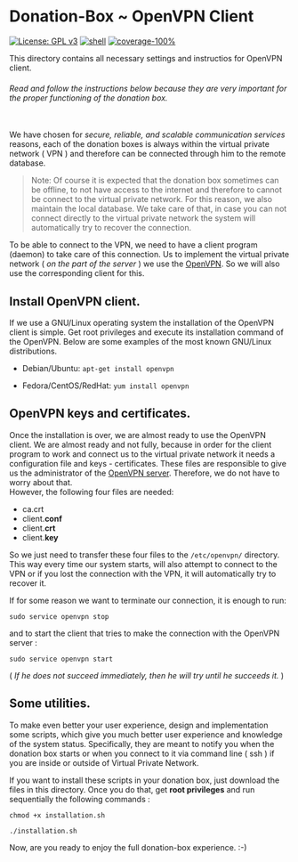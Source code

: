 # Donation-Box ~ OpenVPN Client
[![License: GPL v3](https://img.shields.io/badge/License-GPL%20v3-blue.svg)](https://www.gnu.org/licenses/gpl-3.0)
[![shell](https://img.shields.io/badge/other-Shell-orange.svg)](https://en.wikipedia.org/wiki/Shell_script)
[![coverage-100%](https://img.shields.io/badge/coverage-100%25-brightgreen.svg)](https://github.com/eellak/gsoc17-donationbox/tree/master/Donation-Box/OpenVPN%20Cliente)

This directory contains all necessary settings and instructios for OpenVPN client.


###### Read and follow the instructions below because they are very important for the proper functioning of the donation box. <br><br>


We have chosen for *secure, reliable, and scalable communication services* reasons, each of the donation boxes is always within the virtual private network ( VPN ) and therefore can be connected through him to the remote database.

> Note: Of course it is expected that the donation box sometimes can be offline, to not have access to the internet and therefore to cannot be connect to the virtual private network. For this reason, we also maintain the local database.
We take care of that, in case you can not connect directly to the virtual private network the system will automatically try to recover the connection.

To be able to connect to the VPN, we need to have a client program (daemon) to take care of this connection. Us to implement the virtual private network ( *on the part of the server* ) we use the [OpenVPN](https://openvpn.net/index.php/open-source.html). So we will also use the corresponding client for this.

## Install OpenVPN client.
If we use a GNU/Linux operating system the installation of the OpenVPN client is simple. Get root privileges and execute its installation command of the OpenVPN. Below are some examples of the most known GNU/Linux distributions.

- Debian/Ubuntu:
`apt-get install openvpn`

- Fedora/CentOS/RedHat:
`yum install openvpn`

## OpenVPN keys and certificates.
Once the installation is over, we are almost ready to use the OpenVPN client.
We are almost ready and not fully, because in order for the client program to work and connect us to the virtual private network it needs a configuration file and keys - certificates. These files are responsible to give us the administrator of the [OpenVPN server](https://github.com/eellak/gsoc17-donationbox/tree/master/Virtual%20Private%20Network). Therefore, we do not have to worry about that. <br>
However, the following four files are needed:

- ca.crt
- client.**conf**
- client.**crt**
- client.**key**


So we just need to transfer these four files to the `/etc/openvpn/` directory.
This way every time our system starts, will also attempt to connect to the VPN οr if you lost the connection with the VPN, it will automatically try to recover it.

If for some reason we want to terminate our connection, it is enough to run:

`sudo service openvpn stop`

and to start the client that tries to make the connection with the OpenVPN server :

`sudo service openvpn start`

( *If he does not succeed immediately, then he will try until he succeeds it.* )


## Some utilities.
To make even better your user experience, design and implementation some scripts, which give you much better user experience and knowledge of the system status.
Specifically, they are meant to notify you when the donation box starts or when you connect to it via command line ( ssh ) if you are inside or outside of Virtual Private Network.

If you want to install these scripts in your donation box, just download the files in this directory. Once you do that, get **root privileges** and run sequentially the following commands :

 `chmod +x installation.sh`

`./installation.sh`


Now, are you ready to enjoy the full donation-box experience. :-)
